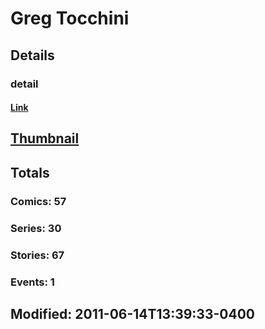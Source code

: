 # Greg  Tocchini 
## Details
### detail
#### [Link](http://marvel.com/comics/creators/653/greg_tocchini?utm_campaign=apiRef&utm_source=225578a89fc76f3d20fbffda5d17a88d)
## [Thumbnail](http://i.annihil.us/u/prod/marvel/i/mg/8/80/4bb71731b4ba3.jpg)
## Totals
### Comics: 57
### Series: 30
### Stories: 67
### Events: 1
## Modified: 2011-06-14T13:39:33-0400